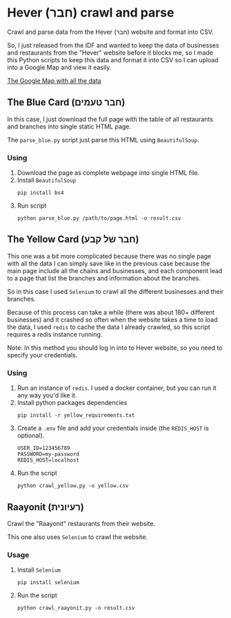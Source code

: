 # Hever (חבר) crawl and parse

Crawl and parse data from the Hever (חבר) website and format into CSV.

So, I just released from the IDF and wanted to keep the data of businesses and restaurants from the "Hever" website before it blocks me, so I made this Python scripts to keep this data and format it into CSV so I can upload into a Google Map and view it easily.

[The Google Map with all the data](https://www.google.com/maps/d/viewer?hl=iw&mid=1fs9u9Z4_ID8wCs8GACboK7NgG7qTrDx3&ll=31.585829973273615%2C35.57174168252162&z=7&fbclid=IwAR2iawIiBL6cubMfSy5oU_t4bSatkELrd7hPMQdYcD5y4QsbZO0XN4Q5id8)

## The Blue Card (חבר טעמים)
In this case, I just download the full page with the table of all restaurants and branches into single static HTML page.

The `parse_blue.py` script just parse this HTML using `BeautifulSoup`.

### Using
1. Download the page as complete webpage into single HTML file.
2. Install `BeautifulSoup`
    ```shell
    pip install bs4
    ```
3. Run script
    ```shell
    python parse_blue.py /path/to/page.html -o result.csv
    ```

## The Yellow Card (חבר של קבע)
This one was a bit more complicated because there was no single page with all the data I can simply save like in the previous case because the main page include all the chains and businesses, and each component lead to a page that list the branches and information about the branches.

So in this case I used `Selenium` to crawl all the different businesses and their branches.

Because of this process can take a while (there was about 180+ different businesses) and it crashed so often when the website takes a time to load the data, I used `redis` to cache the data I already crawled, so this script requires a redis instance running.

Note: In this method you should log in into to Hever website, so you need to specify your credentials. 

### Using
1. Run an instance of `redis`. I used a docker container, but you can run it any way you'd like it.
2. Install python packages dependencies
    ```shell
    pip install -r yellow_requirements.txt
    ```
3. Create a `.env` file and add your credentials inside (the `REDIS_HOST` is optional).
   ```dotenv
   USER_ID=123456789
   PASSWORD=my-password
   REDIS_HOST=localhost
   ```
4. Run the script
   ```shell
   python crawl_yellow.py -o yellow.csv
   ```
## Raayonit (רעיונית)

Crawl the "Raayonit" restaurants from their website.

This one also uses `Selenium` to crawl the website.

### Usage

1. Install `Selenium`
   ```shell
   pip install selenium
   ```
2. Run the script
   ```shell
   python crawl_raayonit.py -o result.csv
   ```
